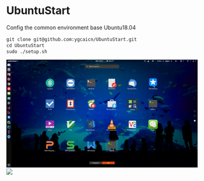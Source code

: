 # UbuntuStart
Config the common environment base Ubuntu18.04

```shell
git clone git@github.com:ygcaicn/UbuntuStart.git
cd UbuntuStart
sudo ./setup.sh
```

![](https://github.com/ygcaicn/UbuntuStart/raw/master/Screenshot%20from%202018-11-19%2016-11-22.png)
![](http://blog.cumtpn.com/img/f510eee8-0492-414a-8e8e-9bebabcac661.png)
